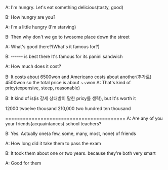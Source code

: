 A: I'm hungry. Let's eat something delicious(tasty, good)

B: How hungry are you?

A: I'm a little hungry
(I'm starving)

B: Then why don't we go to twosome place down the street

A: What's good there?(What's it famous for?)

B: ------ is best there
It's famous for its panini sandwich

A: How much does it cost?

B: It costs about 6500won and Americano costs about another(추가로) 4500won
so the total price is about ~~won
A: That's kind of pricy(expensive, steep, reasonable)

B: It kind of is(is 강세 상대방이 말한 pricy를 생략), but It's worth it

12000 twoelve thousand
210,000 two hundred ten thousand

=========================================
A: Are any of you your friends(acquaintances) school teachers?

B: Yes. Actually one(a few, some, many, most, none) of friends

A: How long did it take them to pass the exam

B: It took them about one or two years. because they're both very smart

A: Good for them
